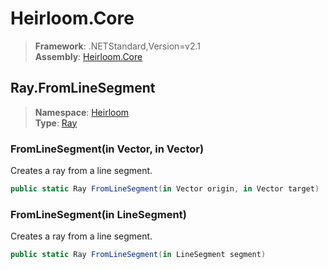# Heirloom.Core

> **Framework**: .NETStandard,Version=v2.1  
> **Assembly**: [Heirloom.Core][0]  

## Ray.FromLineSegment

> **Namespace**: [Heirloom][0]  
> **Type**: [Ray][1]  

### FromLineSegment(in Vector, in Vector)

Creates a ray from a line segment.

```cs
public static Ray FromLineSegment(in Vector origin, in Vector target)
```

### FromLineSegment(in LineSegment)

Creates a ray from a line segment.

```cs
public static Ray FromLineSegment(in LineSegment segment)
```

[0]: ../Heirloom.Core.md
[1]: Heirloom.Ray.md
